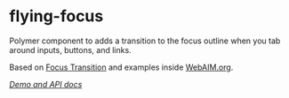 # flying-focus

Polymer component to adds a transition to the focus outline when you tab around inputs, buttons, and links.

Based on [Focus Transition](https://github.com/NV/flying-focus) and examples inside [WebAIM.org](http://webaim.org/).

_[Demo and API docs](http://felixzapata.github.io/flying-focus/components/flying-focus/)_


